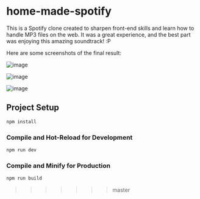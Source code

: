 
# home-made-spotify

This is a Spotify clone created to sharpen front-end skills and learn how to handle MP3 files on the web. It was a great experience, and the best part was enjoying this amazing soundtrack! :P

Here are some screenshots of the final result:

![image](https://github.com/user-attachments/assets/17c6768b-77d5-4673-b09d-5d403d972754)

![image](https://github.com/user-attachments/assets/9e5b65a8-b6b4-4793-8ab5-f645ea383d54)

![image](https://github.com/user-attachments/assets/42b26fef-5e8c-4cc0-872f-da36f6cfe42b)


## Project Setup

```sh
npm install
```

### Compile and Hot-Reload for Development

```sh
npm run dev
```

### Compile and Minify for Production

```sh
npm run build
```
>>>>>>> master
